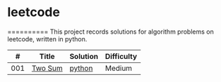 # leetcode
==========
This project records solutions for algorithm problems on leetcode, written in python.

| # | Title | Solution | Difficulty |
|---| ----- | -------- | ---------- |
|001|[Two Sum](https://oj.leetcode.com/problems/two-sum/)|[python](./TwoSum/TwoSum.md)|Medium|

